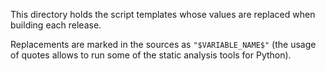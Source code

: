 This directory holds the script templates whose values are replaced when building each
release.

Replacements are marked in the sources as `"$VARIABLE_NAME$"` (the usage of quotes allows
to run some of the static analysis tools for Python).